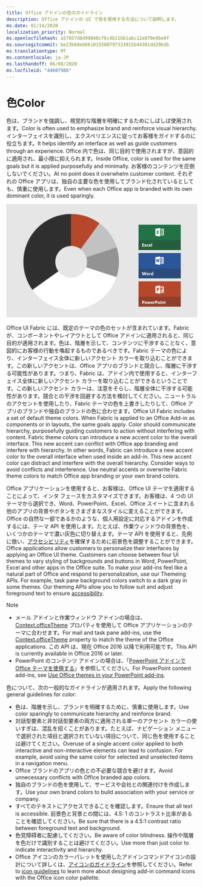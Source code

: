 ```yaml
---
title: Office アドインの色のガイドライン
description: Office アドインの UI で色を使用する方法について説明します。
ms.date: 01/14/2020
localization_priority: Normal
ms.openlocfilehash: a57057d8d99040cf6c4b11bb1a6c12e870e9be0f
ms.sourcegitcommit: be23b68eb661015508797333915b44381dd29bdb
ms.translationtype: MT
ms.contentlocale: ja-JP
ms.lasthandoff: 06/08/2020
ms.locfileid: "44607986"
---
```

# <a name="color"></a><span data-ttu-id="eb41c-103">色</span><span class="sxs-lookup"><span data-stu-id="eb41c-103">Color</span></span>

<span data-ttu-id="eb41c-104">色は、ブランドを強調し、視覚的な階層を明確にするためにしばしば使用されます。</span><span class="sxs-lookup"><span data-stu-id="eb41c-104">Color is often used to emphasize brand and reinforce visual hierarchy.</span></span> <span data-ttu-id="eb41c-105">インターフェイスを識別し、エクスペリエンスに従ってお客様をガイドするのに役立ちます。</span><span class="sxs-lookup"><span data-stu-id="eb41c-105">It helps identify an interface as well as guide customers through an experience.</span></span> <span data-ttu-id="eb41c-106">Office 内で色は、同じ目的で使用されますが、意図的に適用され、最小限に抑えられます。</span><span class="sxs-lookup"><span data-stu-id="eb41c-106">Inside Office, color is used for the same goals but it is applied purposefully and minimally.</span></span> <span data-ttu-id="eb41c-107">お客様のコンテンツを圧倒しないでください。</span><span class="sxs-lookup"><span data-stu-id="eb41c-107">At no point does it overwhelm customer content.</span></span> <span data-ttu-id="eb41c-108">それぞれの Office アプリは、独自の主要な色を使用してブランド化されているとしても、慎重に使用します。</span><span class="sxs-lookup"><span data-stu-id="eb41c-108">Even when each Office app is branded with its own dominant color, it is used sparingly.</span></span>

![Office の配色パターンと、Word、PowerPoint、Excel の配色の画像](../images/office-addins-color-schemes.png)

<span data-ttu-id="eb41c-p102">Office UI Fabric には、既定のテーマの色のセットが含まれています。Fabric が、コンポーネントやレイアウトとして Office アドインに適用されると、同じ目的が適用されます。色は、階層を示して、コンテンツに干渉することなく、意図的にお客様の行動を喚起するものであるべきです。Fabric テーマの色により、インターフェイス全体に新しいアクセント カラーを取り込むことができます。この新しいアクセントは、Office アプリのブランドと競合し、階層に干渉する可能性があります。つまり、Fabric は、アドイン内で使用すると、インターフェイス全体に新しいアクセント カラーを取り込むことができるということです。この新しいアクセント カラーは、注意をそらし、階層全体に干渉する可能性があります。競合との干渉を回避する方法を検討してください。ニュートラルのアクセントを使用したり、Fabric テーマの色を上書きしたりして、Office アプリのブランドや独自のブランドの色に合わせます。</span><span class="sxs-lookup"><span data-stu-id="eb41c-p102">Office UI Fabric includes a set of default theme colors. When Fabric is applied to an Office Add-in as components or in layouts, the same goals apply. Color should communicate hierarchy, purposefully guiding customers to action without interfering with content. Fabric theme colors can introduce a new accent color to the overall interface. This new accent can conflict with Office app branding and interfere with hierarchy. In other words, Fabric can introduce a new accent color to the overall interface when used inside an add-in. This new accent color can distract and interfere with the overall hierarchy. Consider ways to avoid conflicts and interference. Use neutral accents or overwrite Fabric theme colors to match Office app branding or your own brand colors.</span></span>

<span data-ttu-id="eb41c-p103">Office アプリケーションを使用すると、お客様は、Office UI テーマを適用することによって、インタ フェースをカスタマイズできます。お客様は、4 つの UI テーマから選択でき、Word、PowerPoint、Excel、Office スイートに含まれる他のアプリの背景やボタンをさまざまなスタイルに変えることができます。Office の自然な一部であるかのような、個人用設定に対応するアドインを作成するには、テーマ API を使用します。たとえば、作業ウィンドウの背景色を、いくつかのテーマで濃い灰色に切り替えます。テーマ API を使用すると、先例に倣い、[アクセシビリティ](../design/accessibility-guidelines.md)を確保するために前景色を調整することができます。</span><span class="sxs-lookup"><span data-stu-id="eb41c-p103">Office applications allow customers to personalize their interfaces by applying an Office UI theme. Customers can choose between four UI themes to vary styling of backgrounds and buttons in Word, PowerPoint, Excel and other apps in the Office suite. To make your add-ins feel like a natural part of Office and respond to personalization, use our Themeing APIs. For example, task pane background colors switch to a dark gray in some themes. Our theming APIs allow you to follow suit and adjust foreground text to ensure [accessibility](../design/accessibility-guidelines.md).</span></span>

> [!NOTE]
> - <span data-ttu-id="eb41c-124">メール アドインと作業ウィンドウ アドインの場合は、[Context.officeTheme](/javascript/api/office/office.context) プロパティを使用して Office アプリケーションのテーマに合わせます。</span><span class="sxs-lookup"><span data-stu-id="eb41c-124">For mail and task pane add-ins, use the [Context.officeTheme](/javascript/api/office/office.context) property to match the theme of the Office applications.</span></span> <span data-ttu-id="eb41c-125">この API は、現在 Office 2016 以降で利用可能です。</span><span class="sxs-lookup"><span data-stu-id="eb41c-125">This API is currently available in Office 2016 or later.</span></span>
> - <span data-ttu-id="eb41c-126">PowerPoint のコンテンツ アドインの場合は、「[PowerPoint アドインで Office テーマを使用する](../powerpoint/use-document-themes-in-your-powerpoint-add-ins.md)」を参照してください。</span><span class="sxs-lookup"><span data-stu-id="eb41c-126">For PowerPoint content add-ins, see [Use Office themes in your PowerPoint add-ins](../powerpoint/use-document-themes-in-your-powerpoint-add-ins.md).</span></span>

<span data-ttu-id="eb41c-127">色について、次の一般的なガイドラインが適用されます。</span><span class="sxs-lookup"><span data-stu-id="eb41c-127">Apply the following general guidelines for color:</span></span>

* <span data-ttu-id="eb41c-128">色は、階層を示し、ブランドを明確するために、慎重に使用します。</span><span class="sxs-lookup"><span data-stu-id="eb41c-128">Use color sparingly to communicate hierarchy and reinforce brand.</span></span>
* <span data-ttu-id="eb41c-p105">対話型要素と非対話型要素の両方に適用される単一のアクセント カラーの使いすぎは、混乱を招くことがあります。たとえば、ナビゲーション メニューで選択された項目と選択されていない項目について、同じ色を使用することは避けてください。</span><span class="sxs-lookup"><span data-stu-id="eb41c-p105">Overuse of a single accent color applied to both interactive and non-interactive elements can lead to confusion. For example, avoid using the same color for selected and unselected items in a navigation menu.</span></span>
* <span data-ttu-id="eb41c-131">Office ブランドのアプリの色との不必要な競合を避けます。</span><span class="sxs-lookup"><span data-stu-id="eb41c-131">Avoid unnecessary conflicts with Office branded app colors.</span></span>
* <span data-ttu-id="eb41c-132">独自のブランドの色を使用して、サービスや会社との関連付けを作成します。</span><span class="sxs-lookup"><span data-stu-id="eb41c-132">Use your own brand colors to build association with your service or company.</span></span>
* <span data-ttu-id="eb41c-133">すべてのテキストにアクセスできることを確認します。</span><span class="sxs-lookup"><span data-stu-id="eb41c-133">Ensure that all text is accessible.</span></span> <span data-ttu-id="eb41c-134">前景色と背景との間には、4.5: 1 のコントラスト比率があることを確認してください。</span><span class="sxs-lookup"><span data-stu-id="eb41c-134">Be sure that there is a 4.5:1 contrast ratio between foreground text and background.</span></span>
* <span data-ttu-id="eb41c-135">色覚障碍者に配慮してください。</span><span class="sxs-lookup"><span data-stu-id="eb41c-135">Be aware of color blindness.</span></span> <span data-ttu-id="eb41c-136">操作や階層を色だけで識別することは避けてください。</span><span class="sxs-lookup"><span data-stu-id="eb41c-136">Use more than just color to indicate interactivity and hierarchy.</span></span>
* <span data-ttu-id="eb41c-137">Office アイコンのカラーパレットを使用したアドインコマンドアイコンの設計について詳しくは、[アイコンのガイドライン](../design/add-in-icons.md)を参照してください。</span><span class="sxs-lookup"><span data-stu-id="eb41c-137">Refer to [icon guidelines](../design/add-in-icons.md) to learn more about designing add-in command icons with the Office icon color pallette.</span></span>
